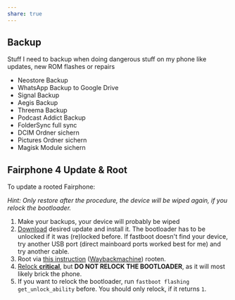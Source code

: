 ```yaml
---
share: true
---
```



## Backup

Stuff I need to backup when doing dangerous stuff on my phone like updates, new ROM flashes or repairs

* Neostore Backup
* WhatsApp Backup to Google Drive
* Signal Backup
* Aegis Backup
* Threema Backup
* Podcast Addict Backup
* FolderSync full sync
* DCIM Ordner sichern
* Pictures Ordner sichern
* Magisk Module sichern

## Fairphone 4 Update & Root

To update a rooted Fairphone:

*Hint: Only restore after the procedure, the device will be wiped again, if you relock the bootloader.*

1. Make your backups, your device will probably be wiped
2. [Download](https://support.fairphone.com/hc/en-us/articles/18896094650513-Installing-Fairphone-OS-Manually#01HB8ZZ1BMMQNSNMFT3YXDBXA0) desired update and install it. The bootloader has to be unlocked if it was (re)locked before. If fastboot doesn't find your device, try another USB port (direct mainboard ports worked best for me) and try another cable.
3. Root via [this instruction](https://forum.fairphone.com/t/fp4-root-access-is-possible-maybe-a-bit-risky/76839/43) ([Waybackmachine](http://web.archive.org/web/20230608183842/https://forum.fairphone.com/t/fp4-root-access-is-possible-maybe-a-bit-risky/76839/43)) rooten.
4. [Relock **critical**](https://support.fairphone.com/hc/en-us/articles/10492476238865), but **DO NOT RELOCK THE BOOTLOADER**, as it will most likely brick the phone.
5. If you want to relock the bootloader, run `fastboot flashing get_unlock_ability` before. You should only relock, if it returns `1`.
